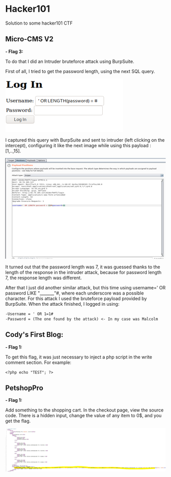 # Hacker101
Solution to some hacker101 CTF 

## Micro-CMS V2 

**- Flag 3:**

To do that I did an Intruder bruteforce attack using BurpSuite.

First of all, I tried to get the password length, using the next SQL query.

![asd](imatge.png)

I captured this query with BurpSuite and sent to intruder (left clicking on the intercept), configuring it like the next image while using this payload : [1,..,15]. 

![Image](screenshots/imatge.png)

It turned out that the password length was 7, it was guessed thanks to the length of the response in the intruder attack, because for password length 7, the response length was different.

After that I just did another similar attack, but this time using username=' OR password LIKE "_______"#, where each underscore was a possible character. For this attack I used the bruteforce payload provided by BurpSuite. When the attack finished, I logged in using: 

    -Username = ' OR 1=1#
    -Password = (The one found by the attack) <- In my case was Malcolm
    
## Cody's First Blog: 

**- Flag 1:**

To get this flag, it was just necessary to inject a php script in the write comment section. For example:

    <?php echo "TEST"; ?>
    
## PetshopPro

**- Flag 1:**

Add something to the shopping cart. In the checkout page, view the source code. There is a hidden input, change the value of any item to 0$, and you get the flag.

![Image](screenshots/petshop1.JPG)


